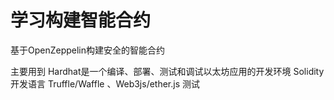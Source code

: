 # 学习构建智能合约
基于OpenZeppelin构建安全的智能合约

主要用到
Hardhat是一个编译、部署、测试和调试以太坊应用的开发环境
Solidity 开发语言
Truffle/Waffle 、Web3js/ether.js 测试

